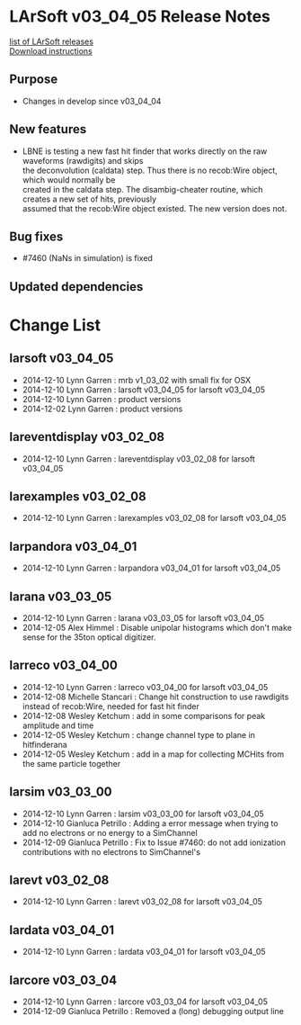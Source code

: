 # LArSoft v03_04_05 Release Notes



[list of LArSoft releases](LArSoft_release_list)  
[Download instructions](http://scisoft.fnal.gov/scisoft/bundles/larsoft/v03_04_05/larsoft-v03_04_05.html)

## Purpose

-   Changes in develop since v03_04_04

## New features

-   LBNE is testing a new fast hit finder that works directly on the raw waveforms (rawdigits) and skips  
    the deconvolution (caldata) step. Thus there is no recob:Wire object, which would normally be  
    created in the caldata step. The disambig-cheater routine, which creates a new set of hits, previously  
    assumed that the recob:Wire object existed. The new version does not.

## Bug fixes

-   \#7460 (NaNs in simulation) is fixed

## Updated dependencies

# Change List

## larsoft v03_04_05

-   2014-12-10 Lynn Garren : mrb v1_03_02 with small fix for OSX
-   2014-12-10 Lynn Garren : larsoft v03_04_05 for larsoft v03_04_05
-   2014-12-10 Lynn Garren : product versions
-   2014-12-02 Lynn Garren : product versions

## lareventdisplay v03_02_08

-   2014-12-10 Lynn Garren : lareventdisplay v03_02_08 for larsoft v03_04_05

## larexamples v03_02_08

-   2014-12-10 Lynn Garren : larexamples v03_02_08 for larsoft v03_04_05

## larpandora v03_04_01

-   2014-12-10 Lynn Garren : larpandora v03_04_01 for larsoft v03_04_05

## larana v03_03_05

-   2014-12-10 Lynn Garren : larana v03_03_05 for larsoft v03_04_05
-   2014-12-05 Alex Himmel : Disable unipolar histograms which don't make sense for the 35ton optical digitizer.

## larreco v03_04_00

-   2014-12-10 Lynn Garren : larreco v03_04_00 for larsoft v03_04_05
-   2014-12-08 Michelle Stancari : Change hit construction to use rawdigits instead of recob:Wire, needed for fast hit finder
-   2014-12-08 Wesley Ketchum : add in some comparisons for peak amplitude and time
-   2014-12-05 Wesley Ketchum : change channel type to plane in hitfinderana
-   2014-12-05 Wesley Ketchum : add in a map for collecting MCHits from the same particle together

## larsim v03_03_00

-   2014-12-10 Lynn Garren : larsim v03_03_00 for larsoft v03_04_05
-   2014-12-10 Gianluca Petrillo : Adding a error message when trying to add no electrons or no energy to a SimChannel
-   2014-12-09 Gianluca Petrillo : Fix to Issue \#7460: do not add ionization contributions with no electrons to SimChannel's

## larevt v03_02_08

-   2014-12-10 Lynn Garren : larevt v03_02_08 for larsoft v03_04_05

## lardata v03_04_01

-   2014-12-10 Lynn Garren : lardata v03_04_01 for larsoft v03_04_05

## larcore v03_03_04

-   2014-12-10 Lynn Garren : larcore v03_03_04 for larsoft v03_04_05
-   2014-12-09 Gianluca Petrillo : Removed a (long) debugging output line

